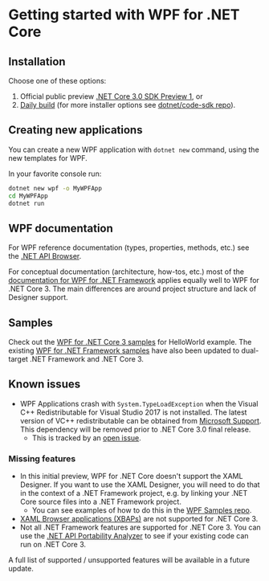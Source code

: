 # Getting started with WPF for .NET Core


## Installation

Choose one of these options:

1. Official public preview [.NET Core 3.0 SDK Preview 1](https://www.microsoft.com/net/download), or
2. [Daily build](https://aka.ms/netcore3sdk) (for more installer options see [dotnet/code-sdk repo](https://github.com/dotnet/core-sdk)).


## Creating new applications

You can create a new WPF application with `dotnet new` command, using the new templates for WPF.

In your favorite console run:

```cmd
dotnet new wpf -o MyWPFApp
cd MyWPFApp
dotnet run
```


## WPF documentation

For WPF reference documentation (types, properties, methods, etc.) see the [.NET API Browser](https://docs.microsoft.com/en-us/dotnet/api/?view=netcore-3.0). <!-- note that this URL doesn't exist yet - I assume 3.0 will go live at the announce? -->

For conceptual documentation (architecture, how-tos, etc.) most of the [documentation for WPF for .NET Framework](https://docs.microsoft.com/en-us/visualstudio/designers/getting-started-with-wpf?view=vs-2017) applies equally well to WPF for .NET Core 3. The main differences are around project structure and lack of Designer support. 


## Samples

Check out the [WPF for .NET Core 3 samples](https://github.com/dotnet/samples/tree/master/wpf) for HelloWorld example. The existing [WPF for .NET Framework samples](https://github.com/Microsoft/WPF-Samples) have also been updated to dual-target .NET Framework and .NET Core 3.



## Known issues

* WPF Applications crash with `System.TypeLoadException` when the Visual C++ Redistributable for Visual Studio 2017 is not installed. The latest version of VC++ redistributable can be obtained from [Microsoft Support](https://support.microsoft.com/en-us/help/2977003/the-latest-supported-visual-c-downloads). This dependency will be removed prior to .NET Core 3.0 final release.
    * This is tracked by an [open issue](https://github.com/dotnet/wpf/issues/37).


### Missing features

* In this initial preview, WPF for .NET Core doesn't support the XAML Designer. If you want to use the XAML Designer, you will need to do that in the context of a .NET Framework project, e.g. by linking your .NET Core source files into a .NET Framework project.
    * You can see examples of how to do this in the [WPF Samples repo](https://github.com/Microsoft/WPF-Samples).
* [XAML Browser applications (XBAPs)](https://docs.microsoft.com/en-us/dotnet/framework/wpf/app-development/wpf-xaml-browser-applications-overview) are not supported for .NET Core 3. 
* Not all .NET Framework features are supported for .NET Core 3. You can use the [.NET API Portability Analyzer](https://github.com/microsoft/dotnet-apiport) to see if your existing code can run on .NET Core 3.

A full list of supported / unsupported features will be available in a future update. 
